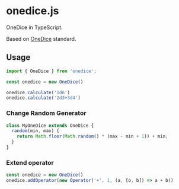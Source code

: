 # onedice.js

OneDice in TypeScript.

Based on [OneDice](https://github.com/OlivOS-Team/onedice) standard.

## Usage

```ts
import { OneDice } from 'onedice';

const onedice = new OneDice()

onedice.calculate('1d6')
onedice.calculate('2d3+3d4')
```

### Change Random Generator

```ts
class MyOneDice extends OneDice {
  random(min, max) {
    return Math.floor(Math.random() * (max - min + 1)) + min;
  }
}
```

### Extend operator

```ts
const onedice = new OneDice()
onedice.addOperator(new Operator('+', 1, (a, [o, b]) => a + b))
```
